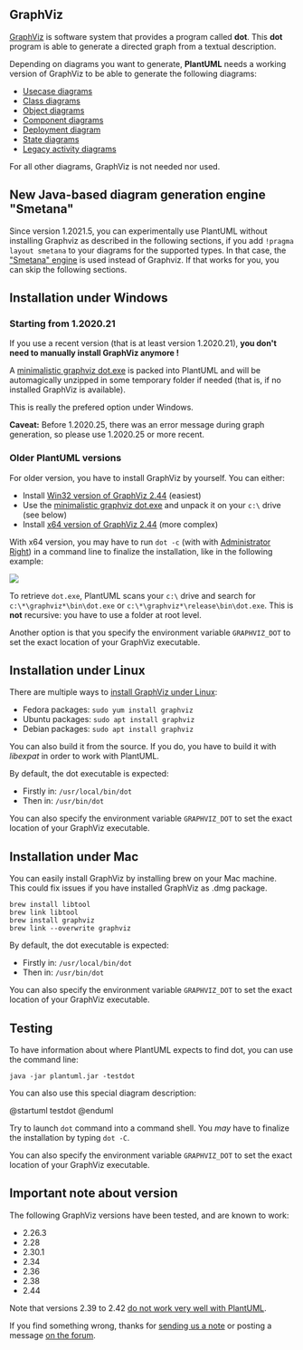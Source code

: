 ## GraphViz

[GraphViz](https://en.wikipedia.org/wiki/Graphviz) is software system that provides a program called **dot**. This **dot** program is able to generate a directed graph from a textual description.

Depending on diagrams you want to generate, **PlantUML** needs a working version of GraphViz to be able to generate the following diagrams: 

* [Usecase diagrams](use-case-diagram)
* [Class diagrams](class-diagram)
* [Object diagrams](object-diagram)
* [Component diagrams](component-diagram)
* [Deployment diagram](deployment-diagram)
* [State diagrams](state-diagram)
* [Legacy activity diagrams](activity-diagram-legacy)

For all other diagrams, GraphViz is not needed nor used.


## New Java-based diagram generation engine "Smetana"

Since version 1.2021.5, you can experimentally use PlantUML without installing Graphviz as described in the following sections, if you add ``!pragma layout smetana`` to your diagrams for the supported types. In that case, the ["Smetana" engine](smetana02) is used instead of Graphviz. If that works for you, you can skip the following sections.

## Installation under Windows

### Starting from 1.2020.21

If you use a recent version (that is at least version 1.2020.21), **you don't need to manually install GraphViz anymore !**

A [minimalistic graphviz dot.exe](https://github.com/plantuml/graphviz-distributions) is packed into PlantUML and will be automagically unzipped in some temporary folder if needed (that is, if no installed GraphViz is available).

This is really the prefered option under Windows.

**Caveat:** Before 1.2020.25, there was an error message during graph generation, so please use 1.2020.25 or more recent.

### Older PlantUML versions

For older version, you have to install GraphViz by yourself. You can either:

* Install [Win32 version of GraphViz 2.44](https://www2.graphviz.org/Packages/stable/windows/10/msbuild/Release/Win32) (easiest)
* Use the [minimalistic graphviz dot.exe](https://github.com/plantuml/graphviz-distributions) and unpack it on your ``c:\`` drive (see below)
* Install [x64 version of GraphViz 2.44](https://www2.graphviz.org/Packages/stable/windows/10/cmake/Release/x64/) (more complex)

With x64 version, you may have to run ``dot -c`` (with with [Administrator Right](https://www.howtogeek.com/194041/how-to-open-the-command-prompt-as-administrator-in-windows-8.1/)) in a command line to finalize the installation, like in the following example:

![](dotc.png)

To retrieve ``dot.exe``, PlantUML scans your ``c:\`` drive and search for ``c:\*\graphviz*\bin\dot.exe`` or ``c:\*\graphviz*\release\bin\dot.exe``. This is **not** recursive: you have to use a folder at root level.

Another option is that you specify the environment variable ``GRAPHVIZ_DOT`` to set the exact location of your GraphViz executable.


## Installation under Linux

There are multiple ways to [install GraphViz under Linux](https://graphviz.org/download/):

* Fedora packages: ``sudo yum install graphviz``
* Ubuntu packages: ``sudo apt install graphviz``
* Debian packages: ``sudo apt install graphviz``

You can also build it from the source. If you do, you have to build it with *libexpat* in order to work with PlantUML.


By default, the dot executable is expected:

* Firstly in: ``/usr/local/bin/dot``
* Then in: ``/usr/bin/dot``

You can also specify the environment variable ``GRAPHVIZ_DOT`` to set the exact location of your GraphViz executable.


## Installation under Mac

You can easily install GraphViz by installing brew on your Mac machine. This could fix issues if you have installed GraphViz as .dmg package.

```
brew install libtool
brew link libtool
brew install graphviz
brew link --overwrite graphviz
```


By default, the dot executable is expected:

* Firstly in: ``/usr/local/bin/dot``
* Then in: ``/usr/bin/dot``

You can also specify the environment variable ``GRAPHVIZ_DOT`` to set the exact location of your GraphViz executable.


## Testing

To have information about where PlantUML expects to find dot, you can use the command line:
```
java -jar plantuml.jar -testdot
```

You can also use this special diagram description:

<plantuml>
@startuml
testdot
@enduml
</plantuml>


Try to launch ``dot`` command into a command shell. You *may* have to finalize the installation by typing ``dot -C``.

You can also specify the environment variable ``GRAPHVIZ_DOT`` to set the exact location of your GraphViz executable.


## Important note about version

The following GraphViz versions have been tested, and are known to work:

* 2.26.3
* 2.28
* 2.30.1
* 2.34
* 2.36
* 2.38
* 2.44

Note that versions 2.39 to 2.42 [do not work very well with PlantUML](http://plantuml.sourceforge.net/qa/?qa=4531/possible-bug-with-relation-in-rectangle-screenshot).


If you find something wrong, thanks for [sending us a note](mailto:plantuml@gmail.com) or posting a message [on the forum](http://forum.plantuml.net).


